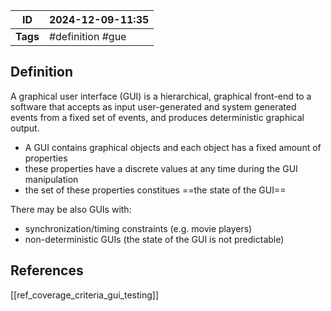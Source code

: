 | ID       | 2024-12-09-11:35 |
| -------- | ---------------- |
| **Tags** | #definition #gue |
## Definition

A graphical user interface (GUI) is a hierarchical, graphical front-end to a software that accepts as input user-generated and system generated events from a fixed set of events, and produces deterministic graphical output.
- A GUI contains graphical objects and each object has a fixed amount of properties
- these properties have a discrete values at any time during the GUI manipulation
- the set of these properties constitues ==the state of the GUI==

There may be also GUIs with:
- synchronization/timing constraints (e.g. movie players)
- non-deterministic GUIs (the state of the GUI is not predictable)
## References
[[ref_coverage_criteria_gui_testing]]